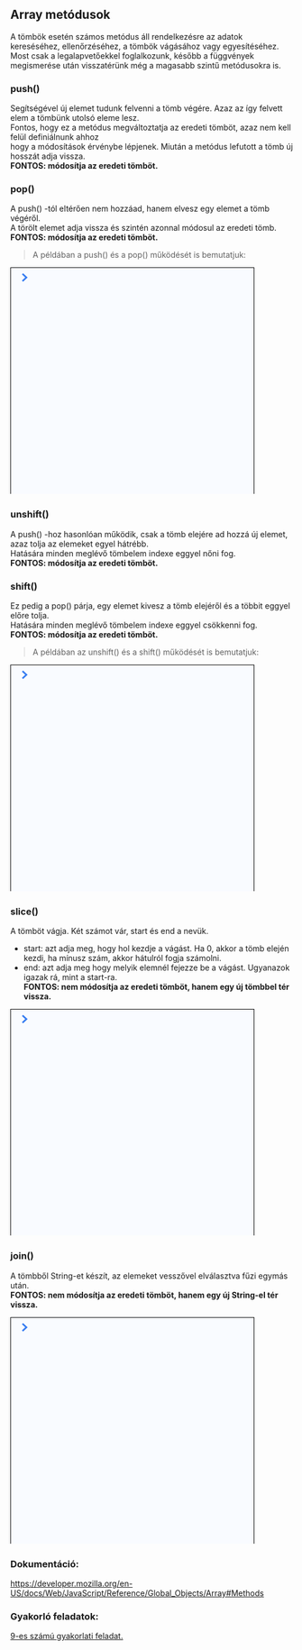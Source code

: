 ## Array metódusok  
A tömbök esetén számos metódus áll rendelkezésre az adatok kereséséhez, ellenőrzéséhez, a tömbök vágásához vagy egyesítéséhez.  
Most csak a legalapvetőekkel foglalkozunk, később a függvények megismerése után visszatérünk még a magasabb szintű metódusokra is.  

### push()
Segítségével új elemet tudunk felvenni a tömb végére. Azaz az így felvett elem a tömbünk utolsó eleme lesz.  
Fontos, hogy ez a metódus megváltoztatja az eredeti tömböt, azaz nem kell felül definiálnunk ahhoz  
hogy a módosítások érvénybe lépjenek. Miután a metódus lefutott a tömb új hosszát adja vissza.  
__FONTOS: módosítja az eredeti tömböt.__ 

### pop()
A push() -tól eltérően nem hozzáad, hanem elvesz egy elemet a tömb végéről.  
A törölt elemet adja vissza és szintén azonnal módosul az eredeti tömb.  
__FONTOS: módosítja az eredeti tömböt.__  

> A példában a push() és a pop() működését is bemutatjuk:  
  
![Boolean definíció](/docs/basic/week1/image/variable_types_array_methods_push_pop.gif)   

### unshift()
A push() -hoz hasonlóan működik, csak a tömb elejére ad hozzá új elemet, azaz tolja az elemeket egyel hátrébb.  
Hatására minden meglévő tömbelem indexe eggyel nőni fog.  
__FONTOS: módosítja az eredeti tömböt.__ 

### shift()  
Ez pedig a pop() párja, egy elemet kivesz a tömb elejéről és a többit eggyel előre tolja.  
Hatására minden meglévő tömbelem indexe eggyel csökkenni fog.  
__FONTOS: módosítja az eredeti tömböt.__  

> A példában az unshift() és a shift() működését is bemutatjuk:  
  
![Boolean definíció](/docs/basic/week1/image/variable_types_array_methods_unshif_shift.gif)  
  
### slice()  
A tömböt vágja. Két számot vár, start és end a nevük.  
- start: azt adja meg, hogy hol kezdje a vágást. Ha 0, akkor a tömb elején kezdi, ha mínusz szám, akkor hátulról fogja számolni.  
- end: azt adja meg hogy melyik elemnél fejezze be a vágást. Ugyanazok igazak rá, mint a start-ra.  
  __FONTOS: nem módosítja az eredeti tömböt, hanem egy új tömbbel tér vissza.__  
  
![Boolean definíció](/docs/basic/week1/image/variable_types_array_methods_slice.gif)  
  
### join()  
A tömbből String-et készít, az elemeket vesszővel elválasztva fűzi egymás után.  
__FONTOS: nem módosítja az eredeti tömböt, hanem egy új String-el tér vissza.__  
  
![Boolean definíció](/docs/basic/week1/image/variable_types_array_methods_join.gif) 

### Dokumentáció: 
https://developer.mozilla.org/en-US/docs/Web/JavaScript/Reference/Global_Objects/Array#Methods  

### Gyakorló feladatok:
<a href="http://cherryapps.hu/yellow-road" target="_blank">9-es számú gyakorlati feladat.</a>


